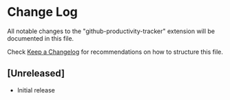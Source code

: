 # Change Log

All notable changes to the "github-productivity-tracker" extension will be documented in this file.

Check [Keep a Changelog](http://keepachangelog.com/) for recommendations on how to structure this file.

## [Unreleased]

- Initial release
